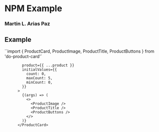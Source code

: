# NPM Example

### Martin L. Arias Paz

## Example

``import { ProductCard, ProductImage, ProductTitle, ProductButtons } from 'do-product-card'`

```<ProductCard
        product={{ ...product }}
        initialValues={{
          count: 0,
          maxCount: 5,
          minCount: 0,
        }}
      >
        {(args) => (
          <>
            <ProductImage />
            <ProductTitle />
            <ProductButtons />
          </>
        )}
      </ProductCard>
```

